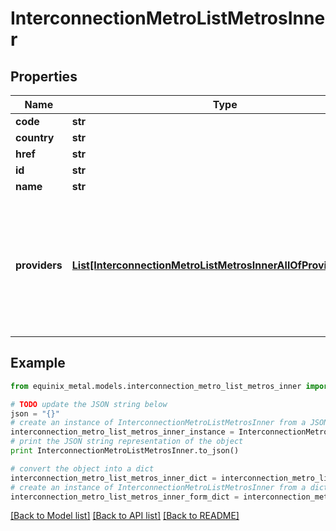 # InterconnectionMetroListMetrosInner


## Properties
Name | Type | Description | Notes
------------ | ------------- | ------------- | -------------
**code** | **str** |  | [optional] 
**country** | **str** |  | [optional] 
**href** | **str** |  | [optional] 
**id** | **str** |  | [optional] 
**name** | **str** |  | [optional] 
**providers** | [**List[InterconnectionMetroListMetrosInnerAllOfProvidersInner]**](InterconnectionMetroListMetrosInnerAllOfProvidersInner.md) | A list of providers and their equivalent regions available for connecting to the provider network. | [optional] 

## Example

```python
from equinix_metal.models.interconnection_metro_list_metros_inner import InterconnectionMetroListMetrosInner

# TODO update the JSON string below
json = "{}"
# create an instance of InterconnectionMetroListMetrosInner from a JSON string
interconnection_metro_list_metros_inner_instance = InterconnectionMetroListMetrosInner.from_json(json)
# print the JSON string representation of the object
print InterconnectionMetroListMetrosInner.to_json()

# convert the object into a dict
interconnection_metro_list_metros_inner_dict = interconnection_metro_list_metros_inner_instance.to_dict()
# create an instance of InterconnectionMetroListMetrosInner from a dict
interconnection_metro_list_metros_inner_form_dict = interconnection_metro_list_metros_inner.from_dict(interconnection_metro_list_metros_inner_dict)
```
[[Back to Model list]](../README.md#documentation-for-models) [[Back to API list]](../README.md#documentation-for-api-endpoints) [[Back to README]](../README.md)


